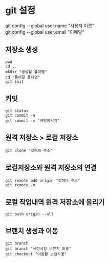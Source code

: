 # git 설정

git config --global user.name "사용자 이름"<br>
git config --global user.email "이메일" <br>

## 저장소 생성
```
pwd
cd ..
mkdir "생성할 폴더명"
cd "들어갈 폴더명"
git init
```

## 커밋
```
git status
git commit -a
git commit -m "커밋메시지"
```

## 원격 저장소 > 로컬 저장소
```
git clone "깃허브 주소"
```

## 로컬저장소와 원격 저장소의 연결
```
git remote add origin "깃허브 주소"
git remote -v
```

## 로컬 작업내역 원격 저장소에 올리기
```
git push origin --all
```

## 브랜치 생성과 이동
```
git branch
git branch "생성시킬 브랜치 이름"
git checkout "이동할 브랜치명"
```